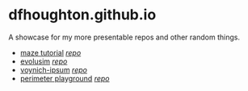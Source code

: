 # dfhoughton.github.io
A showcase for my more presentable repos and other random things.

<style>
    .superscript {
        font-style: italic;
    }
</style>

- [maze tutorial](maze-tutorial/) <span class="superscript">[repo](https://github.com/dfhoughton/maze-tutorial)</span>
- [evolusim](evolusim/) <span class="superscript">[repo](https://github.com/dfhoughton/evolusim)</span>
- [voynich-ipsum](voynich-ipsum/) <span class="superscript">[repo](https://github.com/dfhoughton/voynich-ipsum)</span>
- [perimeter playground](perimeter-playground/) <span class="superscript">[repo](https://github.com/dfhoughton/perimeter-playground)</span>
